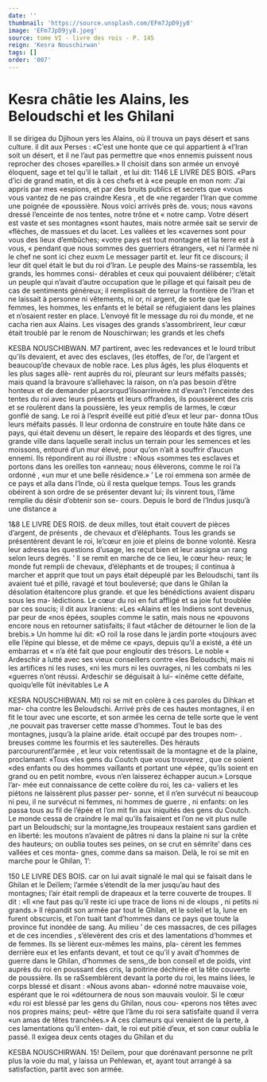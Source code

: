 ```yaml
---
date: ''
thumbnail: 'https://source.unsplash.com/EFm7JpD9jy8'
image: 'EFm7JpD9jy8.jpeg'
source: tome VI - livre des rois - P. 145
reign: 'Kesra Nouschirwan'
tags: []
order: '007'
---
```


# Kesra châtie les Alains, les Beloudschi et les Ghilani

Il se dirigea du Djihoun yers les Alains, où il trouva un pays désert et sans culture. il dit aux Perses : «C’est une honte que ce qui appartient à «l’Iran soit un désert, et il ne l’aut pas permettre que
«nos ennemis puissent nous reprocher des choses «pareilles.» Il choisit dans son armée un envoyé éloquent, sage et tel qu’il le tallait , et lui dit:
1146 LE LIVRE DES BOIS.
«Pars d’ici de grand matin, et dis à ces chefs et à
«ce peuple en mon nom: J’ai appris par mes «espions, et par des bruits publics et secrets que «vous vous vantez de ne pas craindre Kesra , et de «ne regarder l’Iran que comme une poignée de «poussière. Nous voici arrivés près de. vous; nous «avons dressé l’enceinte de nos tentes, notre trône et
« notre camp. Votre désert est vaste et ses montagnes «sont hautes, mais notre armée sait se servir de «flèches, de massues et du lacet. Les vallées et les «cavernes sont pour vous des lieux d’embûches; «votre pays est tout montagne et lia terre est à vous, « pendant que nous sommes des guerriers étrangers, «et ni l’armée ni le chef ne sont ici chez euxm
Le messager partit et. leur fit ce discours; il leur dit quel était le but du roi d’Iran. Le peuple des Mains-se rassembla, les grands, les hommes consi- dérables et ceux qui pouvaient délibérer; c’était un
peuple qui n’avait d’autre occupation que le pillage
et qui faisait peu de cas de sentiments généreux; il remplissait de terreur la frontière de l’lran et ne laissait à personne ni vêtements, ni or, ni argent, de sorte que les femmes, les hommes, les enfants et le bétail se réfugiaient dans les plaines et n’osaient
rester en place. L’envoyé fit le message du roi du monde, et ne cacha rien aux Alains. Les visages des grands s’assombrirent, leur cœur était troublé par
le renom de Nouschirwan; les grands et les chefs

KESBA NOUSCHIBWAN. M7 partirent, avec les redevances et le lourd tribut qu’ils
devaient, et avec des esclaves, (les étoffes, de l’or, de l’argent et beaucoup’de chevaux de noble race. Les plus âgés, les plus éloquents et les plus sages allè- rent auprès du roi, pleurant sur leurs méfaits passés; mais quand la bravoure s’alliehavec la raison, on n’a pas besoin d’être honteux et de demander
pLaorsrqud’ilsoarrinvère.nt d’evan’t l’enceinte des tentes
du roi avec leurs présents et leurs offrandes, ils poussèrent des cris et se roulèrent dans la poussière, les yeux remplis de larmes, le cœur gonflé de sang. Le roi à l’esprit éveillé eut pitié d’eux et leur par-
donna tOus leurs méfaits passés. Il leur ordonna de construire en toute hâte dans ce pays, qui était devenu un désert, le repaire des léopards et des tigres, une grande ville dans laquelle serait inclus un terrain pour les semences et les moissons, entouré d’un mur élevé, pour qu’on n’ait à souffrir d’aucun
ennemi. Ils répondirent au roi illustre : «Nous «sommes tes esclaves et portons dans les oreilles ton «anneau; nous élèverons, comme le roi l’a ordonné ,
«un mur et une belle résidence.» ’
Le roi emmena son armée de ce pays et alla dans l’Inde, où il resta quelque temps. Tous les grands obéirent à son ordre de se présenter devant lui; ils vinrent tous, l’âme remplie du désir d’obtenir son se-
cours. Depuis Ie bord de l’Indus jusqu’à une distance a

1&8 LE LlVRE DES ROIS.
de deux milles, tout était couvert de pièces d’argent,
de présents , de chevaux et d’éléphants. Tous les grands
se présentèrent devant le roi, le’cœur en joie et pleins
de bonne volonté. Kesra leur adressa les questions d’usage, les reçut bien et leur assigna un rang selon leurs degrés. ’
ll se remit en marche de ce lieu, le cœur heu- reux; le monde fut rempli de chevaux, d’éléphants et
de troupes; il continua à marcher et apprit que tout un pays était dépeuplé par les Beloudschi, tant ils avaient tué et pillé, ravagé et tout bouleversé; que
dans le Ghilan la désolation étaitencore plus grande.
et que les bénédictions avaient disparu sous les ma- lédictions. Le cœur du roi en fut affligé et sa joie
fut troublée par ces soucis; il dit aux Iraniens: «Les «Alains et les Indiens sont devenus, par peur de «nos épées, souples comme le satin, mais nous ne «pouvons encore nous en retourner satisfaits; il faut «tâcher de détourner le lion de la brebis.» Un homme lui dit: «O roil la rose dans le jardin porte «toujours avec elle l’épine qui blesse, et de même ce
«pays, depuis qu’il a existé, a été un embarras et
« n’a été fait que pour engloutir des trésors. Le noble
« Ardeschir a lutté avec ses vieux conseillers contre «les Beloudschi, mais ni les artifices ni les ruses,
«ni les murs ni les ouvrages, ni les combats ni les «guerres n’ont réussi. Ardeschir se déguisait à lui-
«inême cette défaite, quoiqu’elle fût inévitables Le
A

KESRA NOUSCHIBWAN. Ml) roi se mit en colère à ces paroles du Dihkan et mar-
cha contre les Beloudschi.
Arrivé près de ces hautes montagnes, il en fit le
tour avec une escorte, et son armée les cerna de telle sorte que le vent ,ne pouvait pas traverser cette masse d’hommes. Tout le bas des montagnes, jusqu’à
la plaine aride. était occupé par des troupes nom-
. breuses comme les fourmis et les sauterelles. Des hérauts parcoururentl’armée , et leur voix retentissait
de la montagne et de la plaine, proclamant: «Tous «les gens du Coutch que vous trouverez , que ce soient «des enfants ou des hommes vaillants et portant une «épée, qu’ils soient en grand ou en petit nombre,
«vous n’en laisserez échapper aucun.» Lorsque l’ar-
mée eut connaissance de cette colère du roi, les ca- valiers et les piétons ne laissèrent plus passer per- sonne, et il n’en survécut ni beaucoup ni peu, il ne survécut ni femmes, ni hommes de guerre , ni enfants: on les passa tous au fil de l’épée et l’on
mit fin aux iniquités des gens du Coutch. Le monde cessa de craindre le mal qu’ils faisaient et l’on ne vit
plus nulle part un Beloudschi; sur la montagne,les troupeaux restaient sans gardien et en liberté: les moutons n’avaient de pâtres ni dans la plaine ni sur
la crête des hauteurs; on oublia toutes ses peines, on se crut en sémrite’ dans ces vallées et ces monta-
gnes, comme dans sa maison.
Delà, le roi se mit en marche pour le Ghilan, 1’:

150 LE LIVRE DES BOIS.
car on lui avait signalé le mal qui se faisait dans le Ghilan et le Deïlem; l’armée s’étendit de la mer
jusqu’au haut des montagnes; l’air était rempli de
drapeaux et la terre couverte de troupes. Il dit : «Il «ne faut pas qu’il reste ici upe trace de lions ni de «loups , ni petits ni grands.» Il répandit son armée
par tout le Ghilan, et le soleil et la, lune en furent obscurcis, et l’on tuait tant d’hommes dans ce pays
que toute la province fut inondée de sang. Au milieu ’
de ces massacres, de ces pillages et de ces incendies , s’élevèrent des cris et des lamentations d’hommes et
de femmes. Ils se lièrent eux-mêmes les mains, pla- cèrent les femmes derrière eux et les enfants devant, et tout ce qu’il y avait d’hommes de guerre dans le Ghilan, d’hommes de sens,,de bon conseil et de poids, vint auprès du roi en poussant des cris, la poitrine déchirée et la tête couverte de poussière. Ils
se raSsemblèrent devant la porte du roi, les mains liées, le corps blessé et disant : «Nous avons aban- «donné notre mauvaise voie, espérant que le roi «détournera de nous son mauvais vouloir. Si le cœur «du roi est blessé par les gens du Ghilan, nous cou-
«perons nos têtes avec nos propres mains; peut- «être que l’âme du roi sera satisfaite quand il verra
«un amas de têtes tranchées.» A ces clameurs qui venaient de la perte, à ces lamentations qu’il enten- dait, le roi eut pitié d’eux, et son cœur oublia le passé. Il exigea deux cents otages du Ghilan et du

KESBA NOUSCHIRWAN. 15! Deïlem, pour que dorénavant personne ne prît plus
la voie du mal, y laissa un Pehlewan, et, ayant tout arrangé à sa satisfaction, partit avec son armée.
